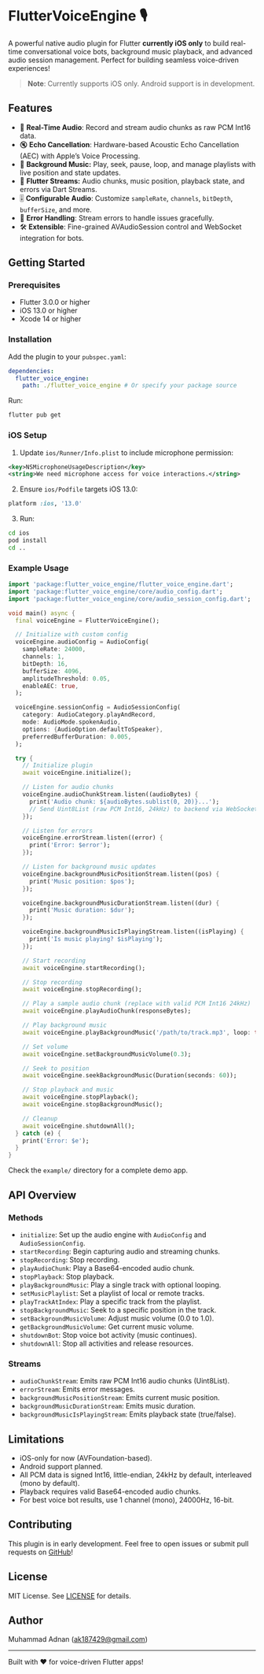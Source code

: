 # FlutterVoiceEngine 🎙️

A powerful native audio plugin for Flutter **currently iOS only** to build real-time conversational voice bots, background music playback, and advanced audio session management. Perfect for building seamless voice-driven experiences!

> **Note**: Currently supports iOS only. Android support is in development.

## Features

- 🎵 **Real-Time Audio**: Record and stream audio chunks as raw PCM Int16 data.
- 🔇 **Echo Cancellation**: Hardware-based Acoustic Echo Cancellation (AEC) with Apple’s Voice Processing.
- 🎵 **Background Music:** Play, seek, pause, loop, and manage playlists with live position and state updates.
- 🔗 **Flutter Streams:** Audio chunks, music position, playback state, and errors via Dart Streams.
- 🎚️ **Configurable Audio**: Customize `sampleRate`, `channels`, `bitDepth`, `bufferSize`, and more.
- 🚨 **Error Handling**: Stream errors to handle issues gracefully.
- 🛠️ **Extensible**: Fine-grained AVAudioSession control and WebSocket integration for bots.

## Getting Started

### Prerequisites

- Flutter 3.0.0 or higher
- iOS 13.0 or higher
- Xcode 14 or higher

### Installation

Add the plugin to your `pubspec.yaml`:

```yaml
dependencies:
  flutter_voice_engine:
    path: ./flutter_voice_engine # Or specify your package source
```

Run:

```bash
flutter pub get
```

### iOS Setup

1. Update `ios/Runner/Info.plist` to include microphone permission:

```xml
<key>NSMicrophoneUsageDescription</key>
<string>We need microphone access for voice interactions.</string>
```

2. Ensure `ios/Podfile` targets iOS 13.0:

```ruby
platform :ios, '13.0'
```

3. Run:

```bash
cd ios
pod install
cd ..
```

### Example Usage

```dart
import 'package:flutter_voice_engine/flutter_voice_engine.dart';
import 'package:flutter_voice_engine/core/audio_config.dart';
import 'package:flutter_voice_engine/core/audio_session_config.dart';

void main() async {
  final voiceEngine = FlutterVoiceEngine();

  // Initialize with custom config
  voiceEngine.audioConfig = AudioConfig(
    sampleRate: 24000,
    channels: 1,
    bitDepth: 16,
    bufferSize: 4096,
    amplitudeThreshold: 0.05,
    enableAEC: true,
  );

  voiceEngine.sessionConfig = AudioSessionConfig(
    category: AudioCategory.playAndRecord,
    mode: AudioMode.spokenAudio,
    options: {AudioOption.defaultToSpeaker},
    preferredBufferDuration: 0.005,
  );

  try {
    // Initialize plugin
    await voiceEngine.initialize();

    // Listen for audio chunks
    voiceEngine.audioChunkStream.listen((audioBytes) {
      print('Audio chunk: ${audioBytes.sublist(0, 20)}...');
      // Send Uint8List (raw PCM Int16, 24kHz) to backend via WebSocket
    });

    // Listen for errors
    voiceEngine.errorStream.listen((error) {
      print('Error: $error');
    });

    // Listen for background music updates
    voiceEngine.backgroundMusicPositionStream.listen((pos) {
      print('Music position: $pos');
    });

    voiceEngine.backgroundMusicDurationStream.listen((dur) {
      print('Music duration: $dur');
    });

    voiceEngine.backgroundMusicIsPlayingStream.listen((isPlaying) {
      print('Is music playing? $isPlaying');
    });

    // Start recording
    await voiceEngine.startRecording();

    // Stop recording
    await voiceEngine.stopRecording();

    // Play a sample audio chunk (replace with valid PCM Int16 24kHz)
    await voiceEngine.playAudioChunk(responseBytes);

    // Play background music
    await voiceEngine.playBackgroundMusic('/path/to/track.mp3', loop: true);

    // Set volume
    await voiceEngine.setBackgroundMusicVolume(0.3);

    // Seek to position
    await voiceEngine.seekBackgroundMusic(Duration(seconds: 60));

    // Stop playback and music
    await voiceEngine.stopPlayback();
    await voiceEngine.stopBackgroundMusic();

    // Cleanup
    await voiceEngine.shutdownAll();
  } catch (e) {
    print('Error: $e');
  }
}
```

Check the `example/` directory for a complete demo app.

## API Overview

### Methods
- `initialize`: Set up the audio engine with `AudioConfig` and `AudioSessionConfig`.
- `startRecording`: Begin capturing audio and streaming chunks.
- `stopRecording`: Stop recording.
- `playAudioChunk`: Play a Base64-encoded audio chunk.
- `stopPlayback`: Stop playback.
- `playBackgroundMusic`: Play a single track with optional looping.
- `setMusicPlaylist`: Set a playlist of local or remote tracks.
- `playTrackAtIndex`: Play a specific track from the playlist.
- `stopBackgroundMusic`: Seek to a specific position in the track.
- `setBackgroundMusicVolume`: Adjust music volume (0.0 to 1.0).
- `getBackgroundMusicVolume`: Get current music volume.
- `shutdownBot`: Stop voice bot activity (music continues).
- `shutdownAll`: Stop all activities and release resources.

### Streams
- `audioChunkStream`: Emits raw PCM Int16 audio chunks (Uint8List).
- `errorStream`: Emits error messages.
- `backgroundMusicPositionStream`: Emits current music position.
- `backgroundMusicDurationStream`: Emits music duration.
- `backgroundMusicIsPlayingStream`: Emits playback state (true/false).

## Limitations

- iOS-only for now (AVFoundation-based).
- Android support planned.
- All PCM data is signed Int16, little-endian, 24kHz by default, interleaved (mono by default).
- Playback requires valid Base64-encoded audio chunks.
- For best voice bot results, use 1 channel (mono), 24000Hz, 16-bit.

## Contributing

This plugin is in early development. Feel free to open issues or submit pull requests on [GitHub](https://github.com/your-repo/flutter_voice_engine)!

## License

MIT License. See [LICENSE](LICENSE) for details.

## Author

Muhammad Adnan ([ak187429@gmail.com](mailto:ak187429@gmail.com))

---

Built with ❤️ for voice-driven Flutter apps!
